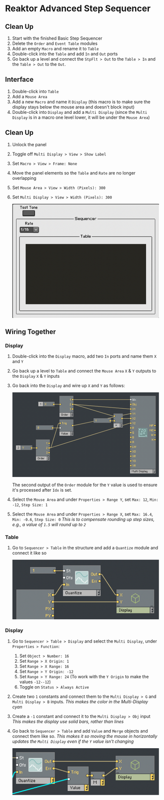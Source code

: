 # Reaktor Advanced Step Sequencer

## Clean Up

1. Start with the finished Basic Step Sequencer
2. Delete the `Order` and `Event Table` modules
3. Add an empty `Macro` and rename it to `Table`
4. Double-click into the `Table` and add `In` and `Out` ports
5. Go back up a level and connect the `StpFlt > Out` to the `Table > In` and the `Table > Out` to the `Out`.

## Interface

1. Double-click into `Table`
2. Add a `Mouse Area`
3. Add a new `Macro` and name it `Display` (this macro is to make sure the display stays below the mouse area and doesn't block input)
4. Double-click into `Display` and add a `Multi Display` (since the `Multi Display` is in a macro one level lower, it will be under the `Mouse Area`)

## Clean Up

1. Unlock the panel
2. Toggle off `Multi Display > View > Show Label`
3. Set `Macro > View > Frame: None`
4. Move the panel elements so the `Table` and `Rate` are no longer overlapping
5. Set `Mouse Area > View > Width (Pixels): 300`
6. Set `Multi Display > View > Width (Pixels): 300`

    ![Display](assets/advanced-step-sequencer/reaktor-advanced-step-sequencer-display.png)

## Wiring Together

### Display

1. Double-click into the `Display` macro, add two `In` ports and name them `X` and `Y`
2. Go back up a level to `Table` and connect the `Mouse Area` `X` & `Y` outputs to the `Display` `X` & `Y` inputs
3. Go back into the `Display` and wire up `X` and `Y` as follows:

    ![X & Y](assets/advanced-step-sequencer/reaktor-advanced-step-sequencer-x-y.png)

    The second output of the `Order` module for the `Y` value is used to ensure it's processed after `Idx` is set.

4. Select the `Mouse Area` and under `Properties > Range Y`, set `Max: 12`, `Min: -12`, `Step Size: 1`
5. Select the `Mouse Area` and under `Properties > Range X`, set `Max: 16.4`, `Min: -0.6`, `Step Size: 0` *This is to compensate rounding up step sizes, e.g., a value of `1.5` will round up to `2`*

### Table

1. Go to `Sequencer > Table` in the structure and add a `Quantize` module and connect it like so

    ![Table Quantize](assets/advanced-step-sequencer/reaktor-advanced-step-sequencer-table-quantize.png)

### Display

1. Go to `Sequencer > Table > Display` and select the `Multi Display`, under `Properties > Function`:
    1. Set `Object > Number: 16`
    2. Set `Range > X Origin: 1`
    3. Set `Range > X Range: 16`
    4. Set `Range > Y Origin: -12`
    5. Set `Range > Y Range: 24` (To work with the `Y Origin` to make the values `-12--12`)
    6. Toggle on `Status > Always Active`
2. Create two `1` constants and connect them to the `Multi Display > G` and `Multi Display > B` inputs. *This makes the color in the Multi-Display cyan*
3. Create a `-1` constant and connect it to the `Multi Display > Obj` input *This makes the display use solid bars, rather than lines*
4. Go back to `Sequencer > Table` and add `Value` and `Merge` objects and connect them like so. *This makes it so moving the mouse in horizontally updates the `Multi Display` even if the `Y` value isn't changing*

    ![Value Merge](assets/advanced-step-sequencer/reaktor-advanced-step-sequencer-value-merge.png)
